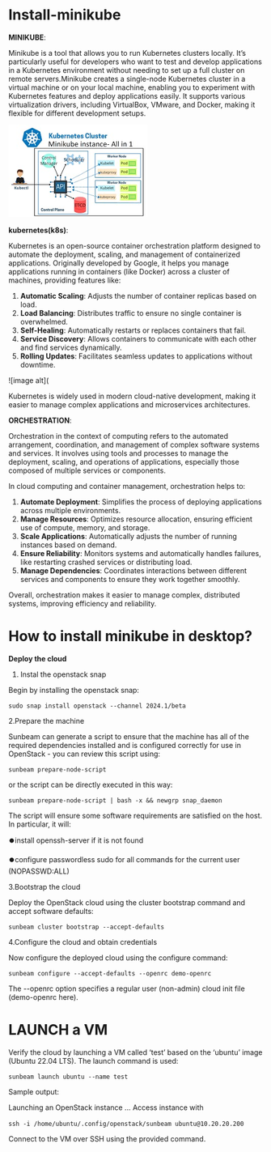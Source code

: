 # Install-minikube

**MINIKUBE**:

Minikube is a tool that allows you to run Kubernetes clusters locally. It’s particularly useful for developers who want to test and develop applications in a Kubernetes environment without needing to set up a 
full cluster on remote servers.Minikube creates a single-node Kubernetes cluster in a virtual machine or on your local machine, enabling you to experiment with Kubernetes features and deploy applications easily. 
It supports various virtualization drivers, including VirtualBox, VMware, and Docker, making it flexible for different development setups.

![image alt](https://github.com/Gautam-io-dev/Install-minikube/blob/8a554a3bcdf3e498cd3ae392c802787dd5318acc/Image.jpeg)


**kubernetes(k8s)**:

Kubernetes is an open-source container orchestration platform designed to automate the deployment, scaling, and management of containerized applications. Originally developed by Google, it helps you manage applications running in containers (like Docker) across a cluster of machines, providing features like:

1. **Automatic Scaling**: Adjusts the number of container replicas based on load.
2. **Load Balancing**: Distributes traffic to ensure no single container is overwhelmed.
3. **Self-Healing**: Automatically restarts or replaces containers that fail.
4. **Service Discovery**: Allows containers to communicate with each other and find services dynamically.
5. **Rolling Updates**: Facilitates seamless updates to applications without downtime.

![image alt](

Kubernetes is widely used in modern cloud-native development, making it easier to manage complex applications and microservices architectures.

**ORCHESTRATION**:

Orchestration in the context of computing refers to the automated arrangement, coordination, and management of complex software systems and services. It involves using tools and processes to manage the deployment, scaling, and operations of applications, especially those composed of multiple services or components.

In cloud computing and container management, orchestration helps to:

1. **Automate Deployment**: Simplifies the process of deploying applications across multiple environments.
2. **Manage Resources**: Optimizes resource allocation, ensuring efficient use of compute, memory, and storage.
3. **Scale Applications**: Automatically adjusts the number of running instances based on demand.
4. **Ensure Reliability**: Monitors systems and automatically handles failures, like restarting crashed services or distributing load.
5. **Manage Dependencies**: Coordinates interactions between different services and components to ensure they work together smoothly.

Overall, orchestration makes it easier to manage complex, distributed systems, improving efficiency and reliability.

# How to install minikube in desktop?

**Deploy the cloud**

1. Instal the openstack snap

Begin by installing the openstack snap:

    sudo snap install openstack --channel 2024.1/beta

2.Prepare the machine

Sunbeam can generate a script to ensure that the machine has all of the required dependencies installed and is configured correctly
for use in OpenStack - you can review this script using:

    sunbeam prepare-node-script

or the script can be directly executed in this way:

    sunbeam prepare-node-script | bash -x && newgrp snap_daemon

The script will ensure some software requirements are satisfied on the host. In particular, it will:

⏺️install openssh-server if it is not found

⏺️configure passwordless sudo for all commands for the current user (NOPASSWD:ALL)

3.Bootstrap the cloud

Deploy the OpenStack cloud using the cluster bootstrap command and accept software defaults:

    sunbeam cluster bootstrap --accept-defaults

4.Configure the cloud and obtain credentials

Now configure the deployed cloud using the configure command:

    sunbeam configure --accept-defaults --openrc demo-openrc

The --openrc option specifies a regular user (non-admin) cloud init file (demo-openrc here).

# LAUNCH a VM

Verify the cloud by launching a VM called ‘test’ based on the ‘ubuntu’ image (Ubuntu 22.04 LTS). The launch command is used:

    sunbeam launch ubuntu --name test

Sample output:

Launching an OpenStack instance ...
Access instance with 

`ssh -i /home/ubuntu/.config/openstack/sunbeam ubuntu@10.20.20.200`

Connect to the VM over SSH using the provided command.


    


    



